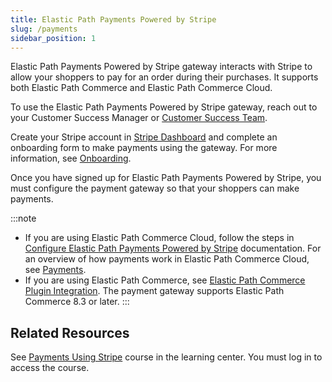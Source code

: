 ```yaml
---
title: Elastic Path Payments Powered by Stripe
slug: /payments
sidebar_position: 1
---
```


Elastic Path Payments Powered by Stripe gateway interacts with Stripe to allow your shoppers to pay for an order during their purchases. It supports both Elastic Path Commerce and Elastic Path Commerce Cloud.

To use the Elastic Path Payments Powered by Stripe gateway, reach out to your Customer Success Manager or [Customer Success Team](mailto:customersuccess@elasticpath.com).

Create your Stripe account in [Stripe Dashboard](https://dashboard.stripe.com/login) and complete an onboarding form to make payments using the gateway. For more information, see [Onboarding](/docs/payments/onboarding).

Once you have signed up for Elastic Path Payments Powered by Stripe, you must configure the payment gateway so that your shoppers can make payments.

:::note
- If you are using Elastic Path Commerce Cloud, follow the steps in [Configure Elastic Path Payments Powered by Stripe](/docs/carts-orders/payments/payment-gateway/configure-elastic-path-payments-powered-by-stripe) documentation. For an overview of how payments work in Elastic Path Commerce Cloud, see [Payments](/docs/commerce-cloud/payments).
- If you are using Elastic Path Commerce, see [Elastic Path Commerce Plugin Integration](https://documentation.elasticpath.com/stripe/docs/index.html). The payment gateway supports Elastic Path Commerce 8.3 or later.
:::

## Related Resources

See [Payments Using Stripe](https://learn.elasticpath.com/learn/course/internal/view/elearning/137/epcc261-payments-using-stripe) course in the learning center. You must log in to access the course.

